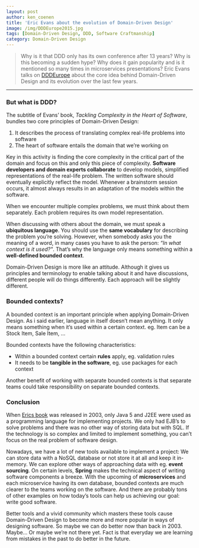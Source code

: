```yaml
---
layout: post
author: ken_coenen
title: 'Eric Evans about the evolution of Domain-Driven Design'
image: /img/DDDEurope2015.jpg
tags: [Domain-Driven Design, DDD, Software Craftmanship]
category: Domain-Driven Design
---
```


> Why is it that DDD only has its own conference after 13 years? Why is this becoming a sudden hype? Why does it gain popularity and is it mentioned so many times in microservices presentations? Eric Evans talks on [DDDEurope](http://dddeurope.com/2016/eric-evans.html) about the core idea behind Domain-Driven Design and its evolution over the last few years.

----------

### But what is DDD?

The subtitle of Evans’ book, *Tackling Complexity in the Heart of Software*, bundles two core principles of Domain-Driven Design:

 1. It describes the process of translating complex real-life problems into software
 2. The heart of software entails the domain that we’re working on

Key in this activity is finding the core complexity in the critical part of the domain and focus on this and only this piece of complexity. **Software developers and domain experts collaborate** to develop models, simplified representations of the real-life problem. The written software should eventually explicitly reflect the model. Whenever a brainstorm session occurs, it almost always results in an adaptation of the models within the software.

When we encounter multiple complex problems, we must think about them separately. Each problem requires its own model representation.

When discussing with others about the domain, we must speak a **ubiquitous language**. You should use the **same vocabulary** for describing the problem you’re solving. However, when somebody asks you the meaning of a word, in many cases you have to ask the person: *“In what context is it used?"*. That’s why the language only means something within a **well-defined bounded context**.

Domain-Driven Design is more like an attitude. Although it gives us principles and terminology to enable talking about it and have discussions, different people will do things differently. Each approach will be slightly different.

### Bounded contexts?

A bounded context is an important principle when applying Domain-Driven Design. As i said earlier, language in itself doesn’t mean anything. It only means something when it’s used within a certain context. eg. Item can be a Stock Item, Sale Item, …

Bounded contexts have the following characteristics:

 - Within a bounded context certain **rules** apply, eg. validation rules
 - It needs to be **tangible in the software**, eg. use packages for each context

Another benefit of working with separate bounded contexts is that separate teams could take responsibility on separate bounded contexts.

### Conclusion

When [Erics book](http://www.amazon.com/Domain-Driven-Design-Tackling-Complexity-Software/dp/0321125215) was released in 2003, only Java 5 and J2EE were used as a programming language for implementing projects. We only had EJB’s to solve problems and there was no other way of storing data but with SQL. If the technology is so complex and limited to implement something, you can’t focus on the real problem of software design.

Nowadays, we have a lot of new tools available to implement a project: We can store data with a NoSQL database or not store it at all and keep it in-memory. We can explore other ways of approaching data with eg. **event sourcing**. On certain levels, **Spring** makes the technical aspect of writing software components a breeze. With the upcoming of **microservices** and each microservice having its own database, bounded contexts are much clearer to the teams working on the software. And there are probably tons of other examples on how today’s tools can help us achieving our goal: write good software.

Better tools and a vivid community which masters these tools cause Domain-Driven Design to become more and more popular in ways of designing software. So maybe we can do better now than back in 2003. Maybe… Or maybe we’re not there yet. Fact is that everyday we are learning from mistakes in the past to do better in the future.